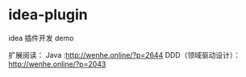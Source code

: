 # idea-plugin
idea 插件开发 demo

扩展阅读：
Java :http://wenhe.online/?p=2644
DDD（领域驱动设计）：http://wenhe.online/?p=2043
